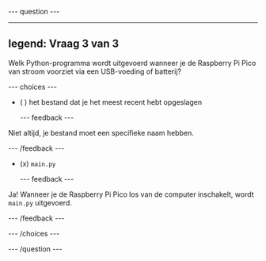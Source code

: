 
--- question ---

---
legend: Vraag 3 van 3
---

Welk Python-programma wordt uitgevoerd wanneer je de Raspberry Pi Pico van stroom voorziet via een USB-voeding of batterij?

--- choices ---

- ( ) het bestand dat je het meest recent hebt opgeslagen


  --- feedback ---

Niet altijd, je bestand moet een specifieke naam hebben.

  --- /feedback ---


- (x) `main.py`


  --- feedback ---

Ja! Wanneer je de Raspberry Pi Pico los van de computer inschakelt, wordt `main.py` uitgevoerd.

  --- /feedback ---

--- /choices ---

--- /question ---
